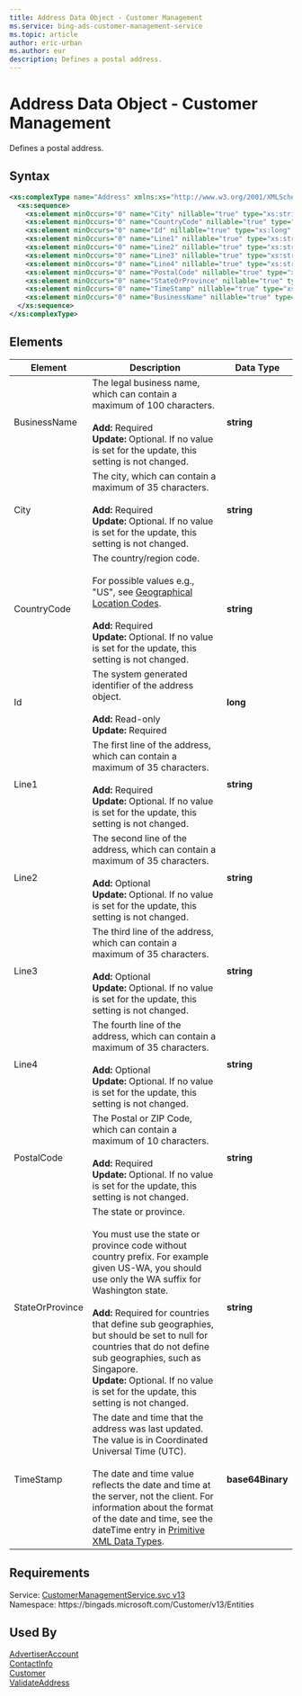 ```yaml
---
title: Address Data Object - Customer Management
ms.service: bing-ads-customer-management-service
ms.topic: article
author: eric-urban
ms.author: eur
description: Defines a postal address.
---
```

# Address Data Object - Customer Management
Defines a postal address.

## Syntax
```xml
<xs:complexType name="Address" xmlns:xs="http://www.w3.org/2001/XMLSchema">
  <xs:sequence>
    <xs:element minOccurs="0" name="City" nillable="true" type="xs:string" />
    <xs:element minOccurs="0" name="CountryCode" nillable="true" type="xs:string" />
    <xs:element minOccurs="0" name="Id" nillable="true" type="xs:long" />
    <xs:element minOccurs="0" name="Line1" nillable="true" type="xs:string" />
    <xs:element minOccurs="0" name="Line2" nillable="true" type="xs:string" />
    <xs:element minOccurs="0" name="Line3" nillable="true" type="xs:string" />
    <xs:element minOccurs="0" name="Line4" nillable="true" type="xs:string" />
    <xs:element minOccurs="0" name="PostalCode" nillable="true" type="xs:string" />
    <xs:element minOccurs="0" name="StateOrProvince" nillable="true" type="xs:string" />
    <xs:element minOccurs="0" name="TimeStamp" nillable="true" type="xs:base64Binary" />
    <xs:element minOccurs="0" name="BusinessName" nillable="true" type="xs:string" />
  </xs:sequence>
</xs:complexType>
```

## <a name="elements"></a>Elements

|Element|Description|Data Type|
|-----------|---------------|-------------|
|<a name="businessname"></a>BusinessName|The legal business name, which can contain a maximum of 100 characters.<br/><br/>**Add:** Required<br/>**Update:** Optional. If no value is set for the update, this setting is not changed.|**string**|
|<a name="city"></a>City|The city, which can contain a maximum of 35 characters.<br/><br/>**Add:** Required<br/>**Update:** Optional. If no value is set for the update, this setting is not changed.|**string**|
|<a name="countrycode"></a>CountryCode|The country/region code.<br/><br/>For possible values e.g., "US", see [Geographical Location Codes](../guides/geographical-location-codes.md#countrycodes).<br/><br/>**Add:** Required<br/>**Update:** Optional. If no value is set for the update, this setting is not changed.|**string**|
|<a name="id"></a>Id|The system generated identifier of the address object.<br/><br/>**Add:** Read-only<br/>**Update:** Required|**long**|
|<a name="line1"></a>Line1|The first line of the address, which can contain a maximum of 35 characters.<br/><br/>**Add:** Required<br/>**Update:** Optional. If no value is set for the update, this setting is not changed.|**string**|
|<a name="line2"></a>Line2|The second line of the address, which can contain a maximum of 35 characters.<br/><br/>**Add:** Optional<br/>**Update:** Optional. If no value is set for the update, this setting is not changed.|**string**|
|<a name="line3"></a>Line3|The third line of the address, which can contain a maximum of 35 characters.<br/><br/>**Add:** Optional<br/>**Update:** Optional. If no value is set for the update, this setting is not changed.|**string**|
|<a name="line4"></a>Line4|The fourth line of the address, which can contain a maximum of 35 characters.<br/><br/>**Add:** Optional<br/>**Update:** Optional. If no value is set for the update, this setting is not changed.|**string**|
|<a name="postalcode"></a>PostalCode|The Postal or ZIP Code, which can contain a maximum of 10 characters.<br/><br/>**Add:** Required<br/>**Update:** Optional. If no value is set for the update, this setting is not changed.|**string**|
|<a name="stateorprovince"></a>StateOrProvince|The state or province.<br/><br/>You must use the state or province code without country prefix. For example given US-WA, you should use only the WA suffix for Washington state.<br/><br/>**Add:** Required for countries that define sub geographies, but should be set to null for countries that do not define sub geographies, such as Singapore.<br/>**Update:** Optional. If no value is set for the update, this setting is not changed.|**string**|
|<a name="timestamp"></a>TimeStamp|The date and time that the address was last updated. The value is in Coordinated Universal Time (UTC).<br/><br/>The date and time value reflects the date and time at the server, not the client. For information about the format of the date and time, see the dateTime entry in [Primitive XML Data Types](https://go.microsoft.com/fwlink/?linkid=859198).|**base64Binary**|

## Requirements
Service: [CustomerManagementService.svc v13](https://clientcenter.api.bingads.microsoft.com/Api/CustomerManagement/v13/CustomerManagementService.svc)  
Namespace: https\://bingads.microsoft.com/Customer/v13/Entities  

## Used By
[AdvertiserAccount](advertiseraccount.md)  
[ContactInfo](contactinfo.md)  
[Customer](customer.md)  
[ValidateAddress](validateaddress.md)  
